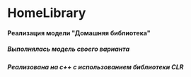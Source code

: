 # HomeLibrary
#### Реализация модели "Домашняя библиотека"
##### Выполнялась модель своего варианта
##### Реализована на c++ с использованием библиотеки CLR

